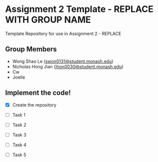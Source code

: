 # Assignment 2 Template - REPLACE WITH GROUP NAME

Template Repository for use in Assignment 2 - REPLACE

## Group Members

- Wong Shao Le (swon0131@student.monash.edu)
- Nicholas Hong Jian (jhon0030@student.monash.edu) 
- Cw
- Joelle

## Implement the code!

- [x] Create the repository
- [ ] Task 1
- [ ] Task 2
- [ ] Task 3
- [ ] Task 4
- [ ] Task 5

